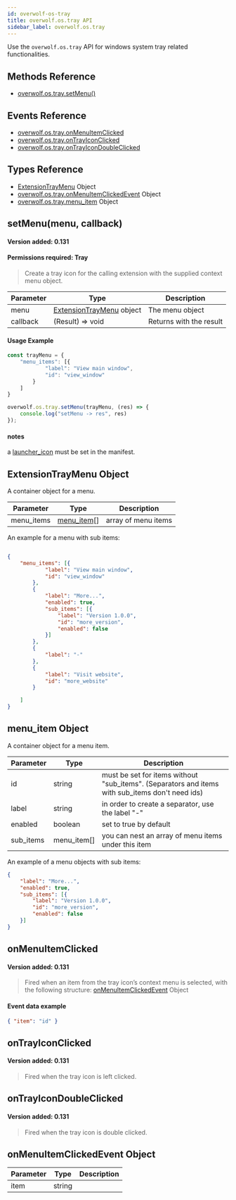 ```yaml
---
id: overwolf-os-tray
title: overwolf.os.tray API
sidebar_label: overwolf.os.tray
---
```


Use the `overwolf.os.tray` API for windows system tray related functionalities.

## Methods Reference

* [overwolf.os.tray.setMenu()](#setmenumenu-callback)

## Events Reference

* [overwolf.os.tray.onMenuItemClicked](#onmenuitemclicked)
* [overwolf.os.tray.onTrayIconClicked](#ontrayiconclicked)
* [overwolf.os.tray.onTrayIconDoubleClicked](#ontrayicondoubleclicked)

## Types Reference

* [ExtensionTrayMenu](#extensiontraymenu-object) Object
* [overwolf.os.tray.onMenuItemClickedEvent](#onmenuitemclickedevent-object) Object
* [overwolf.os.tray.menu_item](#menu_item-object) Object


## setMenu(menu, callback)
#### Version added: 0.131
#### Permissions required: Tray

> Create a tray icon for the calling extension with the supplied context menu object.

Parameter | Type                                                    | Description             |
--------- | --------------------------------------------------------| ----------------------- |
menu      | [ExtensionTrayMenu](#extensiontraymenu-object) object   | The menu object         |
callback  | (Result) => void                                        | Returns with the result |

#### Usage Example

```js
const trayMenu = {
    "menu_items": [{
            "label": "View main window",
            "id": "view_window"
        }
    ]
}

overwolf.os.tray.setMenu(trayMenu, (res) => {
	console.log("setMenu -> res", res) 
});
```

#### notes

a [launcher_icon](manifest-json#meta-launcher_icon) must be set in the manifest.

## ExtensionTrayMenu Object

A container object for a menu.

Parameter          | Type                              | Description                                 |
-------------------| ----------------------------------| ------------------------------------------- |
menu_items         | [menu_item](#menu_item-object)[]  |  array of menu items                        |

An example for a menu with sub items:

```json

{
	"menu_items": [{
			"label": "View main window",
			"id": "view_window"
		},
		{
			"label": "More...",
			"enabled": true,
			"sub_items": [{
				"label": "Version 1.0.0",
				"id": "more_version",
				"enabled": false
			}]
		},
		{
			"label": "-"
		},
		{
			"label": "Visit website",
			"id": "more_website"
		}

	]
}
```

## menu_item Object

A container object for a menu item.

Parameter          | Type         | Description                                                                                      |
-------------------| -------------| ------------------------------------------------------------------------------------------------ |
id                 | string       |  must be set for items without "sub_items". (Separators and items with sub_items don't need ids) |
label              | string       |  in order to create a separator, use the label "-"                                               |
enabled            | boolean      |  set to true by default                                                                          |
sub_items          | menu_item[]  |  you can nest an array of menu items under this item                                             |

An example of a menu objects with sub items:

```json
{
	"label": "More...",
	"enabled": true,
	"sub_items": [{
		"label": "Version 1.0.0",
		"id": "more_version",
		"enabled": false
	}]
}
```

## onMenuItemClicked
#### Version added: 0.131

> Fired when an item from the tray icon’s context menu is selected, with the following structure: [onMenuItemClickedEvent](#onmenuitemclickedevent-object) Object

#### Event data example

```json
{ "item": "id" }
```

## onTrayIconClicked
#### Version added: 0.131

> Fired when the tray icon is left clicked.

## onTrayIconDoubleClicked
#### Version added: 0.131

> Fired when the tray icon is double clicked.

## onMenuItemClickedEvent Object

Parameter   | Type                              | Description           |
------------| ----------------------------------|---------------------- |
item        |  string                           |                       | 

